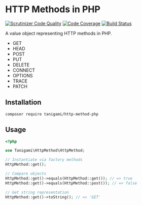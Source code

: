 HTTP Methods in PHP
=======================
[![Scrutinizer Code Quality](https://scrutinizer-ci.com/g/tanigami/http-method-php/badges/quality-score.png?b=master)](https://scrutinizer-ci.com/g/tanigami/http-method-php/?branch=master)
[![Code Coverage](https://scrutinizer-ci.com/g/tanigami/http-method-php/badges/coverage.png?b=master)](https://scrutinizer-ci.com/g/tanigami/http-method-php/?branch=master)
[![Build Status](https://scrutinizer-ci.com/g/tanigami/http-method-php/badges/build.png?b=master)](https://scrutinizer-ci.com/g/tanigami/http-method-php/build-status/master)

A value object representing HTTP methods in PHP.

- GET
- HEAD
- POST 
- PUT
- DELETE
- CONNECT
- OPTIONS
- TRACE
- PATCH

## Installation

```
composer require tanigami/http-method-php
```

## Usage

```php
<?php

use Tanigami\HttpMethod\HttpMethod;

// Instantiate via factory methods
HttpMethod::get();

// Compare objects
HttpMethod::get()->equals(HttpMethod::get()); // => true
HttpMethod::get()->equals(HttpMethod::post()); // => false

// Get string representation
HttpMethod::get()->toString(); // => 'GET'
```


